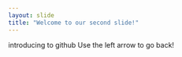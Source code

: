 ```yaml
---
layout: slide
title: "Welcome to our second slide!"
---
```

introducing to github
Use the left arrow to go back!

